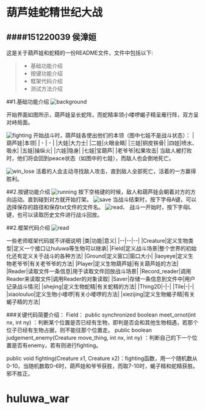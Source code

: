 ﻿# 葫芦娃蛇精世纪大战
####151220039 侯漳姮
------

这是关于葫芦娃和蛇精的一份README文件，文件中包括以下:
> * 基础功能介绍
> * 按键功能介绍
> * 框架代码介绍
> * 测试方法介绍

##1.基础功能介绍
![background](http://i1.bvimg.com/626694/7dc6b534932a114a.jpg)


开始界面如图所示，葫芦娃呈长蛇阵，而蛇精率领小喽啰蝎子精呈雁行阵，双方呈对峙局面。


![fighting](http://i1.bvimg.com/626694/12447ead5083d594.jpg)
开始战斗时，葫芦娃各使出他们的本领（图中七娃不是战斗状态）：
|葫芦娃|本领|
| - | - |
|大娃|大力士|
|二娃|火眼金睛|
|三娃|铜皮铁骨|
|四娃|喷水、吸水|
|五娃|操纵火|
|六娃|隐身|
|七娃|宝葫芦|
|老爷爷|松果攻击|
当敌人被打败时，他们将会回到peace状态（如图中的七娃），而敌人也会倒地死亡。

![win_lose](http://i1.bvimg.com/626694/3f2f578195030b0d.jpg)
活着的人会主动寻找敌人攻击，直到敌人全部死亡，活着的一方赢得胜利。

##2.按键功能介绍
![running](http://i1.bvimg.com/626694/ddf4eac7af62f7d2.jpg)
按下空格键的时候，敌人和葫芦娃会朝着对方的方向运动。直到碰到对方就开始打架。
![save](http://i1.bvimg.com/626694/d4461ba079d52bb5.jpg)
当战斗结束时，按下字母A键，可以选择保存的路径和保存txt文件的文件名。
![read](http://i1.bvimg.com/626694/40e9a7a7a423ce06.jpg)、
战斗一开始时，按下字母L键，也可以读取历史文件进行战斗回放。


##2.框架代码介绍
![read](http://i2.bvimg.com/626694/9fac3d3a094e4904.jpg)

一些老师框架代码就不详细说明
|类|功能|意义|
|--|--|--|
|Creature|定义生物类型|定义一个接口让huluwa等生物可以继承|
|Field|定义战斗场景|整个世界的初始化还有定义关于战斗的各种方法|
|Ground|定义窗口|窗口大小|
|laoyeye|定义生物老爷爷|有关老爷爷的方法|
|Player|定义生物葫芦娃|有关葫芦娃的方法|
|Reader|读取文件一条信息|用于读取文件回放战斗场景|
|Record_reader|调用Reader来读取文件|调用Reader的对象读取|
|Saver|存储一条信息到文件中|用户记录战斗情况|
|shejing|定义生物蛇精|有关蛇精的方法|
|Thing2D|-|-|
|Tile|-|-|
|xiaolouluo|定义生物小喽啰|有关小喽啰的方法|
|xiezijing|定义生物蝎子精|有关蝎子精的方法|



###关键代码简要介绍：
Field：
public synchronized boolean meet_ornot(int nx, int ny) ：判断某个位置是否已经有生物，即判是否会和其他生物相遇，若那个位子已经有生物占据，则不能往那个位置走。
public boolean judgement_enemy(Creature move_thing, int nx, int ny) ：判断自己的下一个位置是否有enemy，若有则进行fighting。

public void fighting(Creature x1, Creature x2)：fighting函数，用一个随机数从0-10，当随机数取0-6时，葫芦娃和爷爷获胜，而取7-10时，蝎子精和蛇精获胜。邪不胜正。

# huluwa_war
